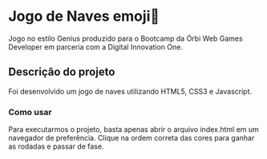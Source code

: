# Jogo de Naves emoji:rocket:

Jogo no estilo Genius produzido para o Bootcamp da Órbi Web Games Developer em parceria com a Digital Innovation One.



## Descrição do projeto

Foi desenvolvido um jogo de naves utilizando HTML5, CSS3 e Javascript.

### Como usar

Para executarmos o projeto, basta apenas abrir o arquivo index.html em um navegador de preferência. Clique na ordem correta das cores para ganhar as rodadas e passar de fase.


